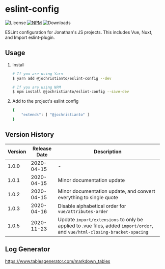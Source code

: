 # eslint-config
![License](https://img.shields.io/npm/l/@jochristianto/eslint-config?color=blue&label=License)
[![NPM](https://img.shields.io/npm/v/@jochristianto/eslint-config?color=blue&label=NPM%20Package)](https://www.npmjs.com/package/@jochristianto/eslint-config)
![Downloads](https://img.shields.io/npm/dw/@jochristianto/eslint-config?color=blue&label=Downloads)


ESLint configuration for Jonathan's JS projects. This includes Vue, Nuxt, and Import eslint-plugin.
## Usage

1. Install

   ```sh
   # If you are using Yarn
   $ yarn add @jochristianto/eslint-config --dev

   # If you are using NPM
   $ npm install @jochristianto/eslint-config --save-dev
   ```

2. Add to the project's eslint config
   ```sh
   {
       "extends": [ "@jochristianto" ]
   }
   ```

## Version History
| Version | Release Date | Description |
|---------|--------------|--------------------------------------------------------------------|
| 1.0.0 | 2020-04-15 | - |
| 1.0.1 | 2020-04-15 | Minor documentation update |
| 1.0.2 | 2020-04-15 | Minor documentation update, and convert everything to single quote |
| 1.0.3 | 2020-04-16 | Disable alphabetical order for `vue/attributes-order` |
| 1.0.5 | 2020-11-23 | Update `import/extensions` to only be applied to .vue files, added `import/order`, and `vue/html-closing-bracket-spacing` |

## Log Generator
https://www.tablesgenerator.com/markdown_tables